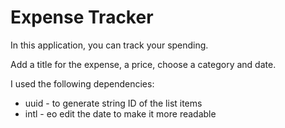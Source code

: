 # Expense Tracker

In this application, you can track your spending.

Add a title for the expense, a price, choose a category and date.

I used the following dependencies:

- uuid - to generate string ID of the list items
- intl - еo edit the date to make it more readable 



